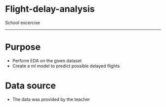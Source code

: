# Flight-delay-analysis
School excercise
___
# Purpose 
- Perform EDA on the given dataset
- Create a ml model to predict possible delayed flights
# Data source
- The data was provided by the teacher
